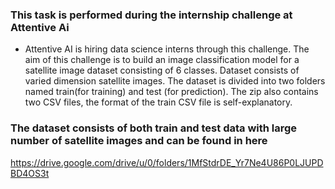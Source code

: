 ### This task is performed during the internship challenge at Attentive Ai
* Attentive AI is hiring data science interns through this challenge. The aim of this challenge is to build an image classification model for a satellite image dataset consisting of 6 classes. Dataset consists of varied dimension satellite images. The dataset is divided into two folders named train(for training) and test (for prediction). The zip also contains two CSV files, the format of the train CSV file is self-explanatory.

### The dataset consists of both train and test data with large number of satellite images and can be found in here
<a>https://drive.google.com/drive/u/0/folders/1MfStdrDE_Yr7Ne4U86P0LJUPDBD4OS3t</a>
